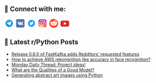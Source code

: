 ## 🔎 Connect with me:
[<img src="https://github.com/bullbesh/bullbesh/blob/main/images/Telegram.png" width="32" height="32" />](https://t.me/bullbesh)
[<img src="https://github.com/bullbesh/bullbesh/blob/main/images/VK.png" width="32" height="32" />](https://vk.com/bullbesh)
[<img src="https://github.com/bullbesh/bullbesh/blob/main/images/Twitter.png" width="32" height="32" />](https://twitter.com/bullbesh1)
[<img src="https://github.com/bullbesh/bullbesh/blob/main/images/Instagram.png" width="32" height="32" />](https://www.instagram.com/bullbesh)
[<img src="https://github.com/bullbesh/bullbesh/blob/main/images/Reddit.png" width="32" height="32" />](https://www.reddit.com/user/bullbesh)
[<img src="https://github.com/bullbesh/bullbesh/blob/main/images/YouTube.png" width="32" height="32" />](https://www.youtube.com/channel/UCtfjRs6uzgq5mfm8S06WTcg)

## 📕 Latest r/Python Posts
<!-- BLOG-POST-LIST:START -->
- [Release 0.6.0 of FastKafka adds Redditors&#39; requested features](https://www.reddit.com/r/Python/comments/13i0eaz/release_060_of_fastkafka_adds_redditors_requested/)
- [How to achieve AWS rekongnition like accuracy in face recognition?](https://www.reddit.com/r/Python/comments/13hzf31/how_to_achieve_aws_rekongnition_like_accuracy_in/)
- [Monday Daily Thread: Project ideas!](https://www.reddit.com/r/Python/comments/13hrkfo/monday_daily_thread_project_ideas/)
- [What are the Qualities of a Good Model?](https://www.reddit.com/r/Python/comments/13hrgx1/what_are_the_qualities_of_a_good_model/)
- [Generating abstract art images using Python](https://www.reddit.com/r/Python/comments/13hlqxr/generating_abstract_art_images_using_python/)
<!-- BLOG-POST-LIST:END -->
